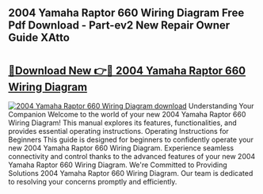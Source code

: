 ## 2004 Yamaha Raptor 660 Wiring Diagram Free Pdf Download - Part-ev2 New Repair Owner Guide XAtto

# <h2><a href="http://dfoyme.blite.top/?on=2004+Yamaha+Raptor+660+Wiring+Diagram">🔗Download New 👉🔴 2004 Yamaha Raptor 660 Wiring Diagram</a></h2>

[![2004 Yamaha Raptor 660 Wiring Diagram download](https://i.imgur.com/lujVjoI.png)](http://dfoyme.blite.top/?on=2004+Yamaha+Raptor+660+Wiring+Diagram)
Understanding Your Companion Welcome to the world of your new 2004 Yamaha Raptor 660 Wiring Diagram! This manual explores its features, functionalities, and provides essential operating instructions. Operating Instructions for Beginners This guide is designed for beginners to confidently operate your new 2004 Yamaha Raptor 660 Wiring Diagram. Experience seamless connectivity and control thanks to the advanced features of your new 2004 Yamaha Raptor 660 Wiring Diagram. We're Committed to Providing Solutions 2004 Yamaha Raptor 660 Wiring Diagram. Our team is dedicated to resolving your concerns promptly and efficiently.
